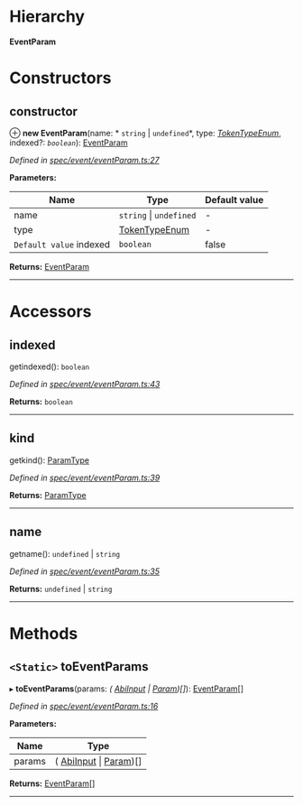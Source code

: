 

# Hierarchy

**EventParam**

# Constructors

<a id="constructor"></a>

##  constructor

⊕ **new EventParam**(name: * `string` &#124; `undefined`*, type: *[TokenTypeEnum](../modules/_types_.md#tokentypeenum)*, indexed?: *`boolean`*): [EventParam](_spec_event_eventparam_.eventparam.md)

*Defined in [spec/event/eventParam.ts:27](https://github.com/paritytech/js-libs/blob/5475020/packages/abi/src/spec/event/eventParam.ts#L27)*

**Parameters:**

| Name | Type | Default value |
| ------ | ------ | ------ |
| name |  `string` &#124; `undefined`| - |
| type | [TokenTypeEnum](../modules/_types_.md#tokentypeenum) | - |
| `Default value` indexed | `boolean` | false |

**Returns:** [EventParam](_spec_event_eventparam_.eventparam.md)

___

# Accessors

<a id="indexed"></a>

##  indexed

getindexed(): `boolean`

*Defined in [spec/event/eventParam.ts:43](https://github.com/paritytech/js-libs/blob/5475020/packages/abi/src/spec/event/eventParam.ts#L43)*

**Returns:** `boolean`

___
<a id="kind"></a>

##  kind

getkind(): [ParamType](_spec_paramtype_paramtype_.paramtype.md)

*Defined in [spec/event/eventParam.ts:39](https://github.com/paritytech/js-libs/blob/5475020/packages/abi/src/spec/event/eventParam.ts#L39)*

**Returns:** [ParamType](_spec_paramtype_paramtype_.paramtype.md)

___
<a id="name"></a>

##  name

getname():  `undefined` &#124; `string`

*Defined in [spec/event/eventParam.ts:35](https://github.com/paritytech/js-libs/blob/5475020/packages/abi/src/spec/event/eventParam.ts#L35)*

**Returns:**  `undefined` &#124; `string`

___

# Methods

<a id="toeventparams"></a>

## `<Static>` toEventParams

▸ **toEventParams**(params: *( [AbiInput](../interfaces/_types_.abiinput.md) &#124; [Param](_spec_param_.param.md))[]*): [EventParam](_spec_event_eventparam_.eventparam.md)[]

*Defined in [spec/event/eventParam.ts:16](https://github.com/paritytech/js-libs/blob/5475020/packages/abi/src/spec/event/eventParam.ts#L16)*

**Parameters:**

| Name | Type |
| ------ | ------ |
| params | ( [AbiInput](../interfaces/_types_.abiinput.md) &#124; [Param](_spec_param_.param.md))[] |

**Returns:** [EventParam](_spec_event_eventparam_.eventparam.md)[]

___


